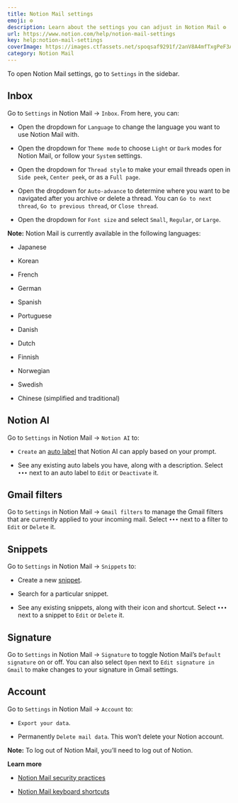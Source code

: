 ```yaml
---
title: Notion Mail settings
emoji: ⚙️
description: Learn about the settings you can adjust in Notion Mail ⚙️
url: https://www.notion.com/help/notion-mail-settings
key: help:notion-mail-settings
coverImage: https://images.ctfassets.net/spoqsaf9291f/2anV8A4mfTxgPeF3A5fWrw/ab5e253d2fa94bbd4562b46d9eed4e54/notion-calendar-settings.png
category: Notion Mail
---
```


To open Notion Mail settings, go to `Settings` in the sidebar.

## Inbox

Go to `Settings` in Notion Mail → `Inbox`. From here, you can:

* Open the dropdown for `Language` to change the language you want to use Notion Mail with.

* Open the dropdown for `Theme mode` to choose `Light` or `Dark` modes for Notion Mail, or follow your `System` settings.

* Open the dropdown for `Thread style` to make your email threads open in `Side peek`, `Center peek`, or as a `Full page`.

* Open the dropdown for `Auto-advance` to determine where you want to be navigated after you archive or delete a thread. You can `Go to next thread`, `Go to previous thread`, or `Close thread`.

* Open the dropdown for `Font size` and select `Small`, `Regular`, or `Large`.

**Note:** Notion Mail is currently available in the following languages:

* Japanese

* Korean

* French

* German

* Spanish

* Portuguese

* Danish

* Dutch

* Finnish

* Norwegian

* Swedish

* Chinese (simplified and traditional)

## Notion AI

Go to `Settings` in Notion Mail → `Notion AI` to:

* `Create` an [auto label](https://www.notion.com/help/use-notion-ai-with-notion-mail#label-emails) that Notion AI can apply based on your prompt.

* See any existing auto labels you have, along with a description. Select `•••` next to an auto label to `Edit` or `Deactivate` it.

## Gmail filters

Go to `Settings` in Notion Mail → `Gmail filters` to manage the Gmail filters that are currently applied to your incoming mail. Select `•••` next to a filter to `Edit` or `Delete` it.

## Snippets

Go to `Settings` in Notion Mail → `Snippets` to:

* Create a new [snippet](https://www.notion.com/help/compose-an-email#snippets).

* Search for a particular snippet.

* See any existing snippets, along with their icon and shortcut. Select `•••` next to a snippet to `Edit` or `Delete` it.

## Signature

Go to `Settings` in Notion Mail → `Signature` to toggle Notion Mail’s `Default signature` on or off. You can also select `Open` next to `Edit signature in Gmail` to make changes to your signature in Gmail settings.

## Account

Go to `Settings` in Notion Mail → `Account` to:

* `Export your data`.

* Permanently `Delete mail data`. This won’t delete your Notion account.

**Note:** To log out of Notion Mail, you’ll need to log out of Notion.

**Learn more**

* [Notion Mail security practices](https://www.notion.com/help/notion-mail-security-practices)

* [Notion Mail keyboard shortcuts](https://www.notion.com/help/notion-mail-keyboard-shortcuts)
